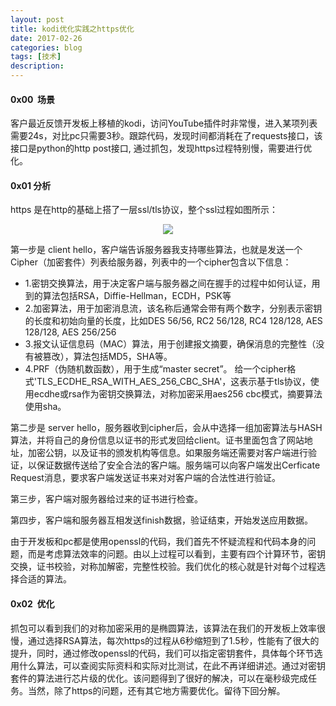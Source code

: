 ```yaml
---
layout: post
title: kodi优化实践之https优化
date: 2017-02-26
categories: blog
tags: [技术]
description: 
---
```

#### 0x00  场景
客户最近反馈开发板上移植的kodi，访问YouTube插件时非常慢，进入某项列表需要24s，对比pc只需要3秒。跟踪代码，发现时间都消耗在了requests接口，该接口是python的http post接口, 通过抓包，发现https过程特别慢，需要进行优化。

#### 0x01 分析
https 是在http的基础上搭了一层ssl/tls协议，整个ssl过程如图所示：
<center>
<p><img src="http://7xs8go.com1.z0.glb.clouddn.com/ssl.jpg" align="center"></p>
</center>

第一步是 client hello，客户端告诉服务器我支持哪些算法，也就是发送一个Cipher（加密套件）列表给服务器，列表中的一个cipher包含以下信息：
- 1.密钥交换算法，用于决定客户端与服务器之间在握手的过程中如何认证，用到的算法包括RSA，Diffie-Hellman，ECDH，PSK等
- 2.加密算法，用于加密消息流，该名称后通常会带有两个数字，分别表示密钥的长度和初始向量的长度，比如DES 56/56, RC2 56/128, RC4 128/128, AES 128/128, AES 256/256
- 3.报文认证信息码（MAC）算法，用于创建报文摘要，确保消息的完整性（没有被篡改），算法包括MD5，SHA等。
- 4.PRF（伪随机数函数），用于生成“master secret”。
给一个cipher格式'TLS_ECDHE_RSA_WITH_AES_256_CBC_SHA'，这表示基于tls协议，使用ecdhe或rsa作为密钥交换算法，对称加密采用aes256 cbc模式，摘要算法使用sha。

第二步是 server hello，服务器收到cipher后，会从中选择一组加密算法与HASH算法，并将自己的身份信息以证书的形式发回给client。证书里面包含了网站地址，加密公钥，以及证书的颁发机构等信息。如果服务端还需要对客户端进行验证，以保证数据传送给了安全合法的客户端。服务端可以向客户端发出Cerficate Request消息，要求客户端发送证书来对对客户端的合法性进行验证。

第三步，客户端对服务器给过来的证书进行检查。

第四步，客户端和服务器互相发送finish数据，验证结束，开始发送应用数据。

由于开发板和pc都是使用openssl的代码，我们首先不怀疑流程和代码本身的问题，而是考虑算法效率的问题。由以上过程可以看到，主要有四个计算环节，密钥交换，证书校验，对称加解密，完整性校验。我们优化的核心就是针对每个过程选择合适的算法。

#### 0x02  优化
抓包可以看到我们的对称加密采用的是椭圆算法，该算法在我们的开发板上效率很慢，通过选择RSA算法，每次https的过程从6秒缩短到了1.5秒，性能有了很大的提升，同时，通过修改openssl的代码，我们可以指定密钥套件，具体每个环节选用什么算法，可以查阅实际资料和实际对比测试，在此不再详细讲述。通过对密钥套件的算法进行芯片级的优化。该问题得到了很好的解决，可以在毫秒级完成任务。当然，除了https的问题，还有其它地方需要优化。留待下回分解。

